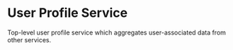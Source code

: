 # User Profile Service

Top-level user profile service which aggregates user-associated data from
other services.
